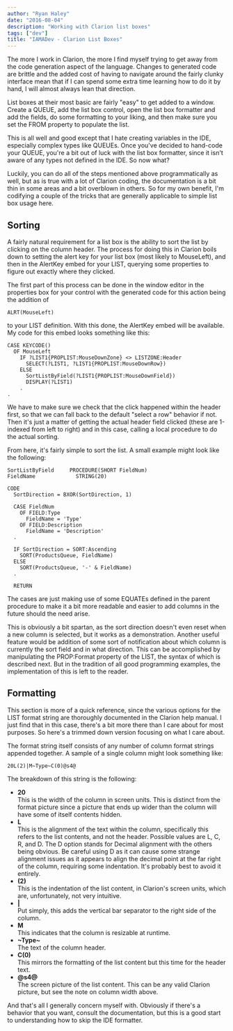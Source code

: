 ```yaml
---
author: "Ryan Haley"
date: "2016-08-04"
description: "Working with Clarion list boxes"
tags: ["dev"]
title: "IAMADev - Clarion List Boxes"
---
```


The more I work in Clarion, the more I find myself trying to get away from the
code generation aspect of the language. Changes to generated code are brittle and the
added cost of having to navigate around the fairly clunky interface mean that if I
can spend some extra time learning how to do it by hand, I will almost always lean
that direction.

List boxes at their most basic are fairly "easy" to get added to a window. Create a QUEUE,
add the list box control, open the list box formatter and add the fields, do some formatting
to your liking, and then make sure you set the FROM property to populate the list.

This is all well and good except that I hate creating variables in the IDE, especially
complex types like QUEUEs. Once you've decided to hand-code your QUEUE, you're a bit
out of luck with the list box formatter, since it isn't aware of any types not defined
in the IDE. So now what?

Luckily, you can do all of the steps mentioned above programmatically as well, but as is
true with a lot of Clarion coding, the documentation is a bit thin in some areas and a
bit overblown in others. So for my own benefit, I'm codifying a couple of the tricks that
are generally applicable to simple list box usage here.

## Sorting

A fairly natural requirement for a list box is the ability to sort the list by clicking on
the column header. The process for doing this in Clarion boils down to setting the alert
key for your list box (most likely to MouseLeft), and then in the AlertKey embed for your
LIST, querying some properties to figure out exactly where they clicked.

The first part of this process can be done in the window editor in the properties box
for your control with the generated code for this action being the addition of

```clarion
ALRT(MouseLeft)
```

to your LIST definition. With this done, the AlertKey embed will be available. My code for
this embed looks something like this:

```clarion
CASE KEYCODE()
  OF MouseLeft
    IF ?LIST1{PROPLIST:MouseDownZone} <> LISTZONE:Header
      SELECT(?LIST1, ?LIST1{PROPLIST:MouseDownRow})
    ELSE
      SortListByField(?LIST1{PROPLIST:MouseDownField})
      DISPLAY(?LIST1)
    .
.
```

We have to make sure we check that the click happened within the header first, so that
we can fall back to the default "select a row" behavior if not. Then it's just a matter
of getting the actual header field clicked (these are 1-indexed from left to right) and
in this case, calling a local procedure to do the actual sorting.

From here, it's fairly simple to sort the list. A small example might look like the
following:

```clarion
SortListByField     PROCEDURE(SHORT FieldNum)
FieldName             STRING(20)

CODE
  SortDirection = BXOR(SortDirection, 1)
  
  CASE FieldNum
    OF FIELD:Type
      FieldName = 'Type'
    OF FIELD:Description
      FieldName = 'Description'
  .

  IF SortDirection = SORT:Ascending
    SORT(ProductsQueue, FieldName)
  ELSE
    SORT(ProductsQueue, '-' & FieldName)
  .
  
  RETURN
```

The cases are just making use of some EQUATEs defined in the parent procedure to make
it a bit more readable and easier to add columns in the future should the need arise.

This is obviously a bit spartan, as the sort direction doesn't even reset when a new
column is selected, but it works as a demonstration. Another useful feature would be
addition of some sort of notification about which column is currently the sort field
and in what direction. This can be accomplished by manipulating the PROP:Format property
of the LIST, the syntax of which is described next. But in the tradition of all good
programming examples, the implementation of this is left to the reader.

## Formatting

This section is more of a quick reference, since the various options for the LIST
format string are thoroughly documented in the Clarion help manual. I just find that
in this case, there's a bit more there than I care about for most purposes. So here's
a trimmed down version focusing on what I care about.

The format string itself consists of any number of column format strings appended together.
A sample of a single column might look something like:

```clarion
20L(2)|M~Type~C(0)@s4@
```

The breakdown of this string is the following:

* __20__<br />
	This is the width of the column in screen units. This is distinct from the format
	picture since a picture that ends up wider than the column will have some of itself
	contents hidden.
* __L__<br />
	This is the alignment of the text within the column, specifically this refers to the
	list contents, and not the header. Possible values are L, C, R, and D. The D option
	stands for Decimal alignment with the others being obvious. Be careful using D as
	it can cause some strange alignment issues as it appears to align the decimal point
	at the far right of the column, requiring some indentation. It's probably best to avoid it
	entirely.
* __(2)__<br />
	This is the indentation of the list content, in Clarion's screen units, which are,
	unfortunately, not very intuitive.
* __|__<br />
	Put simply, this adds the vertical bar separator to the right side of the column.
* __M__<br />
	This indicates that the column is resizable at runtime.
* __~Type~__<br />
	The text of the column header.
* __C(0)__<br />
	This mirrors the formatting of the list content but this time for the header text.
* __@s4@__<br />
	The screen picture of the list content. This can be any valid Clarion picture, but
	see the note on column width above.
	
And that's all I generally concern myself with. Obviously if there's a behavior that
you want, consult the documentation, but this is a good start to understanding how to
skip the IDE formatter.